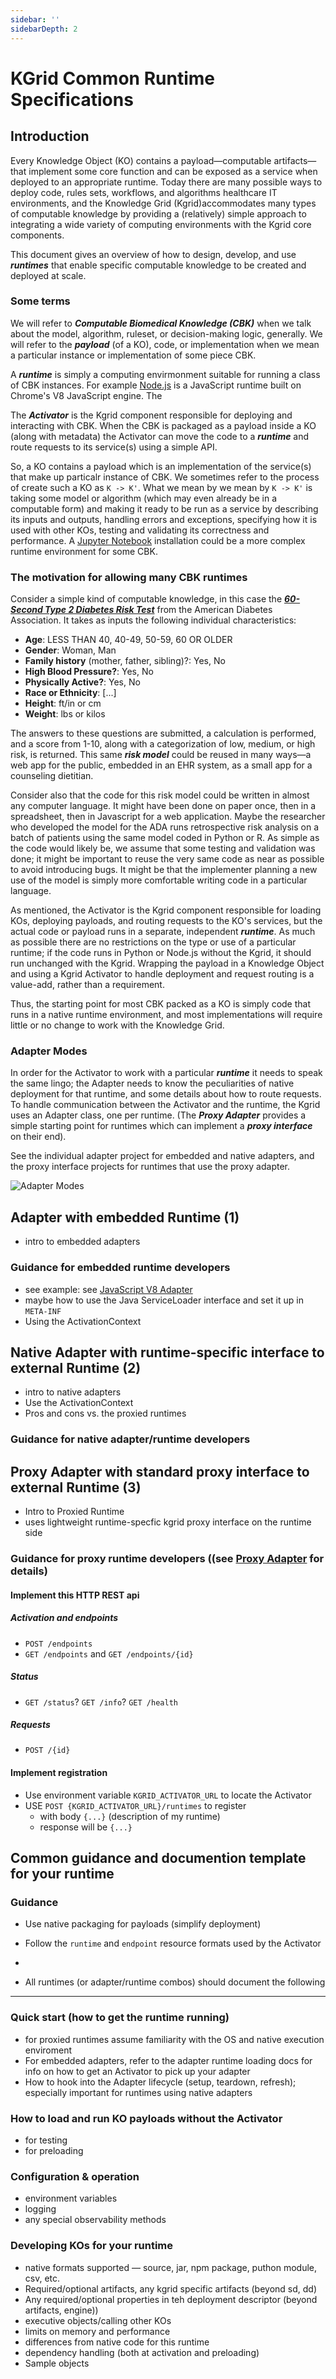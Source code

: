 ```yaml
---
sidebar: ''
sidebarDepth: 2
---
```



# KGrid Common Runtime Specifications

## Introduction

Every Knowledge Object (KO) contains a payload—computable artifacts—that implement some core function and can be exposed as a service when deployed to an appropriate runtime. Today there are many possible ways to deploy code, rules sets, workflows, and algorithms healthcare IT environments, and the Knowledge Grid (Kgrid)accommodates many types of computable knowledge by providing a (relatively) simple approach to integrating a wide variety of computing environments with the Kgrid core components. 

This document gives an overview of how to design, develop, and use ***runtimes*** that enable specific computable knowledge to be created and deployed at scale.

### Some terms

We will refer to ***Computable Biomedical Knowledge (CBK)*** when we talk about the model, algorithm, ruleset, or decision-making logic, generally. We will refer to the ***payload*** (of a KO), code, or implementation when we mean a particular instance or implementation of some piece CBK. 

A ***runtime*** is simply a computing envirmonment suitable for running a class of CBK instances. For example [Node.js](https://nodejs.org/en/) is a JavaScript runtime built on Chrome's V8 JavaScript engine. The 

The ***Activator*** is the Kgrid component responsible for deploying and interacting with CBK. When the CBK is packaged as a payload inside a KO (along with metadata) the Activator can move the code to a ***runtime*** and route requests to its service(s) using a simple API.

So, a KO contains a payload which is an implementation of the service(s) that make up particalr instance of CBK. We sometimes refer to the process of create such a KO as `K -> K'`. What we mean by  we mean by `K -> K'` is taking some model or algorithm (which may even already be in a computable form) and making it ready to be run as a service by describing its inputs and outputs, handling errors and exceptions, specifying how it is used with other KOs, testing and validating its correctness and performance. A [Jupyter Notebook](https://jupyter.org/) installation could be a more complex runtime environment for some CBK.

### The motivation for allowing many CBK runtimes


Consider a simple kind of computable knowledge, in this case the [***60-Second Type 2 Diabetes Risk Test***](https://www.diabetes.org/risk-test) from the American Diabetes Association. It takes as inputs the following individual characteristics:
- **Age**: LESS THAN 40, 40-49, 50-59, 60 OR OLDER
- **Gender**: Woman, Man
- **Family history** (mother, father, sibling)?: Yes, No
- **High Blood Pressure?**: Yes, No
- **Physically Active?**: Yes, No
- **Race or Ethnicity**: [...]
- **Height**: ft/in or cm
- **Weight**: lbs or kilos

The answers to these questions are submitted, a calculation is performed, and a score from 1-10, along with a categorization of low, medium, or high risk, is returned. This same ***risk model*** could be reused in many ways—a web app for the public, embedded in an EHR system, as a small app for a counseling dietitian. 

Consider also that the code for this risk model could be written in almost any computer language. It might have been done on paper once, then in a spreadsheet, then in Javascript for a web application. Maybe the researcher who developed the model for the ADA runs retrospective risk analysis on a batch of patients using the same model coded in Python or R. As simple as the code would likely be, we assume that some testing and validation was done; it might be important to reuse the very same code as near as possible to avoid introducing bugs. It might be that the implementer planning a new use of the model is simply more comfortable writing code in a particular language.

As mentioned, the Activator is the Kgrid component responsible for loading KOs, deploying payloads, and routing requests to the KO's services, but the actual code or payload runs in a separate, independent ***runtime***. As much as possible there are no restrictions on the type or use of a particular runtime; if the code runs in Python or Node.js without the Kgrid, it should run unchanged with the Kgrid. Wrapping the payload in a Knowledge Object and using a Kgrid Activator to handle deployment and request routing is a value-add, rather than a requirement. 

Thus, the starting point for most CBK packed as a KO is simply code that runs in a native runtime environment, and most implementations will require little or no change to work with the Knowledge Grid.


### Adapter Modes

In order for the Activator to work with a particular ***runtime*** it needs to speak the same lingo; the Adapter needs to know the peculiarities of native deployment for that runtime, and some details about how to route requests. To handle communication between the Activator and the runtime, the Kgrid uses an Adapter class, one  per runtime. (The ***Proxy Adapter*** provides a simple starting point for runtimes which can implement a ***proxy interface*** on their end).

See the individual adapter project for embedded and native adapters, and the proxy interface projects for runtimes that use the proxy adapter.

![Adapter Modes](images/adapter-modes.png)

## Adapter with embedded Runtime (1)

* intro to embedded adapters

###  Guidance for embedded runtime developers 

* see example: see [JavaScript V8 Adapter](https://github.com/kgrid/javascript-v8-adapter)
* maybe how to use the Java ServiceLoader interface and set it up in `META-INF` 
* Using the ActivationContext

## Native Adapter with runtime-specific interface to external Runtime (2)

* intro to native adapters
* Use the ActivationContext
* Pros and cons vs. the proxied runtimes

###  Guidance for native adapter/runtime developers 

## Proxy Adapter with standard proxy interface to external Runtime (3)

* Intro to Proxied Runtime
* uses lightweight runtime-specfic kgrid proxy interface on the runtime side


###  Guidance for proxy runtime developers ((see [Proxy Adapter](https://github.com/kgrid/kgrid-adapter/tree/main/proxy-adapter) for details)

#### Implement this HTTP REST api

##### Activation and endpoints
* `POST /endpoints`
* `GET /endpoints` and `GET /endpoints/{id}`

##### Status

* `GET /status`? `GET /info`? `GET /health`

##### Requests
* `POST /{id}`

#### Implement registration 

* Use environment variable `KGRID_ACTIVATOR_URL` to locate the Activator
* USE `POST {KGRID_ACTIVATOR_URL}/runtimes` to register
  * with body `{...}` (description of my runtime)
  * response will be `{...}`


## Common guidance and documention template for your runtime

### Guidance
* Use native packaging for payloads (simplify deployment)
* Follow the `runtime` and `endpoint` resource formats used by the Activator
* 

* All runtimes (or adapter/runtime combos) should document the following

----
### Quick start (how to get the runtime running)
* for proxied runtimes assume familiarity with the OS and native execution enviroment
* For embedded adapters, refer to the adapter runtime loading docs for info on how to get an Activator to pick up your adapter
* How to hook into the Adapter lifecycle (setup, teardown, refresh); especially important for runtimes using native adapters

### How to load and run KO payloads without the Activator
* for testing
* for preloading 

### Configuration & operation
* environment variables
* logging
* any special observability methods

### Developing KOs for your runtime

* native formats supported — source, jar, npm package, puthon module, csv, etc.
* Required/optional artifacts, any kgrid specific artifacts (beyond sd, dd)
* Any required/optional properties in teh deployment descriptor (beyond artifacts, engine))
* executive objects/calling other KOs
* limits on memory and performance
* differences from native code for this runtime
* dependency handling (both at activation and preloading)
* Sample objects






